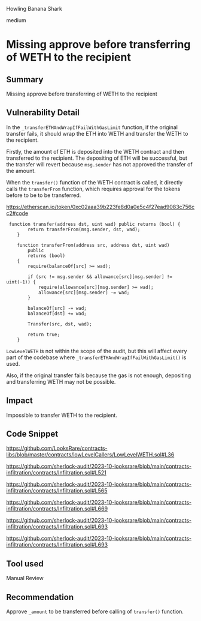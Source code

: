 Howling Banana Shark

medium

# Missing approve before transferring of WETH to the recipient
## Summary
Missing approve before transferring of WETH to the recipient

## Vulnerability Detail
In the `_transferETHAndWrapIfFailWithGasLimit` function, if the original transfer fails, it should wrap the ETH into WETH and transfer the WETH to the recipient.

Firstly, the amount of ETH is deposited into the WETH contract and then transferred to the recipient. The depositing of ETH will be successful, but the transfer will revert because `msg.sender` has not approved the transfer of the amount.

When the `transfer()` function of the WETH contract is called, it directly calls the `transferFrom` function, which requires approval for the tokens before to be to be transferred.

https://etherscan.io/token/0xc02aaa39b223fe8d0a0e5c4f27ead9083c756cc2#code

```solidity
 function transfer(address dst, uint wad) public returns (bool) {
        return transferFrom(msg.sender, dst, wad);
    }

    function transferFrom(address src, address dst, uint wad)
        public
        returns (bool)
    {
        require(balanceOf[src] >= wad);

        if (src != msg.sender && allowance[src][msg.sender] != uint(-1)) {
            require(allowance[src][msg.sender] >= wad);
            allowance[src][msg.sender] -= wad;
        }

        balanceOf[src] -= wad;
        balanceOf[dst] += wad;

        Transfer(src, dst, wad);

        return true;
    }
```

`LowLevelWETH` is not within the scope of the audit, but this will affect every part of the codebase where `_transferETHAndWrapIfFailWithGasLimit()` is used.


Also, if the original transfer fails because the gas is not enough, depositing and transferring WETH may not be possible.

## Impact
Impossible to transfer WETH to the recipient.

## Code Snippet
https://github.com/LooksRare/contracts-libs/blob/master/contracts/lowLevelCallers/LowLevelWETH.sol#L36

https://github.com/sherlock-audit/2023-10-looksrare/blob/main/contracts-infiltration/contracts/Infiltration.sol#L521

https://github.com/sherlock-audit/2023-10-looksrare/blob/main/contracts-infiltration/contracts/Infiltration.sol#L565

https://github.com/sherlock-audit/2023-10-looksrare/blob/main/contracts-infiltration/contracts/Infiltration.sol#L669

https://github.com/sherlock-audit/2023-10-looksrare/blob/main/contracts-infiltration/contracts/Infiltration.sol#L693

https://github.com/sherlock-audit/2023-10-looksrare/blob/main/contracts-infiltration/contracts/Infiltration.sol#L693

## Tool used
Manual Review

## Recommendation
Approve `_amount` to be transferred before calling of `transfer()` function.